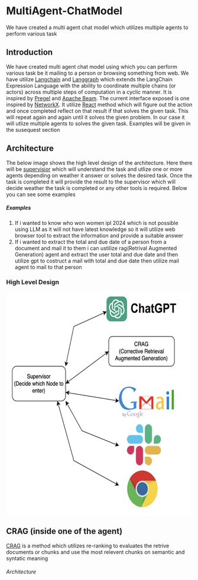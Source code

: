 # MultiAgent-ChatModel
We have created a multi agent chat model which utilizes multiple agents to perform various task

## Introduction
We have created multi agent chat model using which you can perform various task be it mailing to a person or browsing something from web. We have utilize [Langchain](https://python.langchain.com/docs/get_started/quickstart/) and [Langgraph](https://python.langchain.com/docs/langgraph/) which extends the LangChain Expression Language with the ability to coordinate multiple chains (or actors) across multiple steps of computation in a cyclic manner. It is inspired by [Pregel](https://research.google/pubs/pregel-a-system-for-large-scale-graph-processing/) and [Apache Beam](https://beam.apache.org/). The current interface exposed is one inspired by [NetworkX](https://networkx.org/documentation/latest/). It utilize [React](https://arxiv.org/pdf/2210.03629.pdf) method which will figure out the action and once completed reflect on that result if that solves the given task. This will repeat again and again until it solves the given problem. In our case it will utlize multiple agents to solves the given task. Examples will be given in the susequest section


## Architecture 
The below image shows the high level design of the architecture. Here there will be [supervisior](https://github.com/langchain-ai/langgraph/blob/main/examples/multi_agent/agent_supervisor.ipynb) which will understand the task and utlize one or more agents depending on weather it answer or solves the desired task. Once the task is completed it will provide the result to the supervisor which will decide weather the task is completed or any other tools is required. Below you can see some examples

##### Examples
1. If i wanted to know who won women ipl 2024 which is not possible using LLM as it will not have latest knowledge so it will utilize web browser tool to extract the information and provide a suitable answer
2. If i wanted to extract the total and due date of a person from a document and mail it to them i can ustilize rag(Retrival Augmented Generation) agent and extract the user total and due date and then utilize gpt to costruct a mail with total and due date then utilize mail agent to mail to that person

### High Level Design
<img src="https://github.com/usama8199/MultiAgent-ChatModel/blob/main/Image/Overview.png" width="500" height="600"/>

## CRAG (inside one of the agent)
[CRAG](https://arxiv.org/pdf/2401.15884.pdf) is a method which utilizes re-ranking to evaluates the retrive documents or chunks and use the most relevent chunks on semantic and syntatic meaning

###### Architecture


